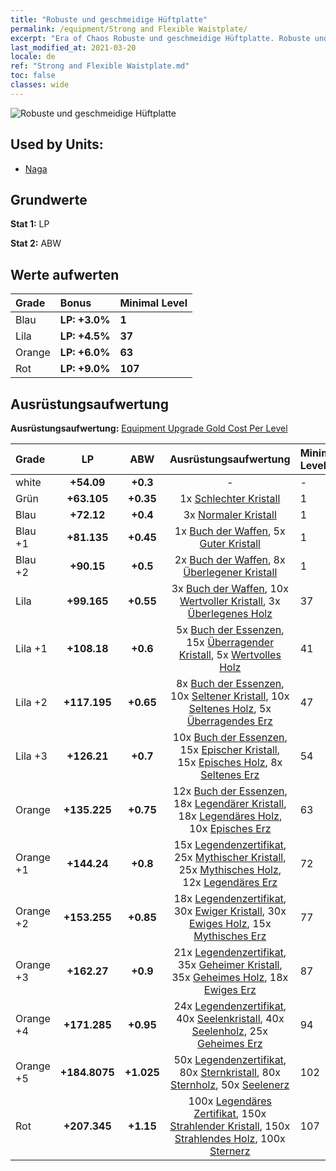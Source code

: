 ```yaml
---
title: "Robuste und geschmeidige Hüftplatte"
permalink: /equipment/Strong and Flexible Waistplate/
excerpt: "Era of Chaos Robuste und geschmeidige Hüftplatte. Robuste und geschmeidige Hüftplatte"
last_modified_at: 2021-03-20
locale: de
ref: "Strong and Flexible Waistplate.md"
toc: false
classes: wide
---
```


  ![Robuste und geschmeidige Hüftplatte](/images/e/e_6064.png)

## Used by Units:

* [Naga](/de/units/Naga/) 


## Grundwerte
 **Stat 1:** LP

 **Stat 2:** ABW

## Werte aufwerten

  |     Grade    |   Bonus | Minimal Level | 
  |:-------------|:--------|:--------------| 
  | Blau | **LP: +3.0%** | **1** | 
  | Lila | **LP: +4.5%** | **37** | 
  | Orange | **LP: +6.0%** | **63** | 
  | Rot | **LP: +9.0%** | **107** | 


## Ausrüstungsaufwertung
 **Ausrüstungsaufwertung:** [Equipment Upgrade Gold Cost Per Level](/equipment/EquipmentUpgradeCostPerLevel/) 

  |          Grade      | LP | ABW | Ausrüstungsaufwertung | Minimal Level |
  |:--------------------|:---------:|:---------:|:----------------:|:--------------|
  | white | **+54.09** | **+0.3** | - | - |
  | Grün | **+63.105** | **+0.35** | 1x [Schlechter Kristall](/de/Items/mat_5/) | 1 |
  | Blau | **+72.12** | **+0.4** | 3x [Normaler Kristall](/de/Items/mat_11/) | 1 |
  | Blau +1 | **+81.135** | **+0.45** | 1x [Buch der Waffen](/de/Items/mat_18/), 5x [Guter Kristall](/de/Items/mat_17/) | 1 |
  | Blau +2 | **+90.15** | **+0.5** | 2x [Buch der Waffen](/de/Items/mat_25/), 8x [Überlegener Kristall](/de/Items/mat_24/) | 1 |
  | Lila | **+99.165** | **+0.55** | 3x [Buch der Waffen](/de/Items/mat_32/), 10x [Wertvoller Kristall](/de/Items/mat_31/), 3x [Überlegenes Holz](/de/Items/mat_20/) | 37 |
  | Lila +1 | **+108.18** | **+0.6** | 5x [Buch der Essenzen](/de/Items/mat_39/), 15x [Überragender Kristall](/de/Items/mat_38/), 5x [Wertvolles Holz](/de/Items/mat_27/) | 41 |
  | Lila +2 | **+117.195** | **+0.65** | 8x [Buch der Essenzen](/de/Items/mat_46/), 10x [Seltener Kristall](/de/Items/mat_45/), 10x [Seltenes Holz](/de/Items/mat_41/), 5x [Überragendes Erz](/de/Items/mat_33/) | 47 |
  | Lila +3 | **+126.21** | **+0.7** | 10x [Buch der Essenzen](/de/Items/mat_53/), 15x [Epischer Kristall](/de/Items/mat_52/), 15x [Episches Holz](/de/Items/mat_48/), 8x [Seltenes Erz](/de/Items/mat_40/) | 54 |
  | Orange | **+135.225** | **+0.75** | 12x [Buch der Essenzen](/de/Items/mat_60/), 18x [Legendärer Kristall](/de/Items/mat_59/), 18x [Legendäres Holz](/de/Items/mat_55/), 10x [Episches Erz](/de/Items/mat_47/) | 63 |
  | Orange +1 | **+144.24** | **+0.8** | 15x [Legendenzertifikat](/de/Items/mat_67/), 25x [Mythischer Kristall](/de/Items/mat_66/), 25x [Mythisches Holz](/de/Items/mat_62/), 12x [Legendäres Erz](/de/Items/mat_54/) | 72 |
  | Orange +2 | **+153.255** | **+0.85** | 18x [Legendenzertifikat](/de/Items/mat_74/), 30x [Ewiger Kristall](/de/Items/mat_73/), 30x [Ewiges Holz](/de/Items/mat_69/), 15x [Mythisches Erz](/de/Items/mat_61/) | 77 |
  | Orange +3 | **+162.27** | **+0.9** | 21x [Legendenzertifikat](/de/Items/mat_81/), 35x [Geheimer Kristall](/de/Items/mat_80/), 35x [Geheimes Holz](/de/Items/mat_76/), 18x [Ewiges Erz](/de/Items/mat_68/) | 87 |
  | Orange +4 | **+171.285** | **+0.95** | 24x [Legendenzertifikat](/de/Items/mat_88/), 40x [Seelenkristall](/de/Items/mat_87/), 40x [Seelenholz](/de/Items/mat_83/), 25x [Geheimes Erz](/de/Items/mat_75/) | 94 |
  | Orange +5 | **+184.8075** | **+1.025** | 50x [Legendenzertifikat](/de/Items/mat_95/), 80x [Sternkristall](/de/Items/mat_94/), 80x [Sternholz](/de/Items/mat_90/), 50x [Seelenerz](/de/Items/mat_82/) | 102 |
  | Rot | **+207.345** | **+1.15** | 100x [Legendäres Zertifikat](/de/Items/mat_102/), 150x [Strahlender Kristall](/de/Items/mat_101/), 150x [Strahlendes Holz](/de/Items/mat_97/), 100x [Sternerz](/de/Items/mat_89/) | 107 |

